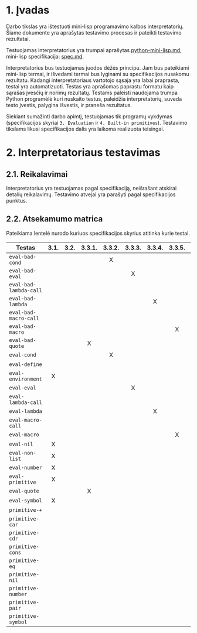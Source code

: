 # 1. Įvadas

Darbo tikslas yra ištestuoti mini-lisp programavimo kalbos interpretatorių. Šiame dokumente yra aprašytas testavimo procesas ir pateikti testavimo rezultatai.

Testuojamas interpretatorius yra trumpai aprašytas [python-mini-lisp.md](mini-lisp/python-mini-lisp.md), mini-lisp specifikacija: [spec.md](mini-lisp/spec.md).

Interpretatorius bus testuojamas juodos dėžės principu. Jam bus pateikiami mini-lisp termai, ir išvedami termai bus lyginami su specifikacijos nusakomu rezultatu. Kadangi interpretatoriaus vartotojo sąsaja yra labai praprasta, testai yra automatizuoti. Testas yra aprašomas paprastu formatu kaip sąrašas įvesčių ir norimų rezultatų. Testams paleisti naudojama trumpa Python programėlė kuri nuskaito testus, paleidžia interpretatorių, suveda testo įvestis, palygina išvestis, ir praneša rezultatus.

Siekiant sumažinti darbo apimtį, testuojamas tik programų vykdymas (specifikacijos skyriai `3. Evaluation` ir `4. Built-in primitives`). Testavimo tikslams likusi specifikacijos dalis yra laikoma realizuota teisingai.

# 2. Interpretatoriaus testavimas

## 2.1. Reikalavimai

Interpretatorius yra testuojamas pagal specifikaciją, neišrašant atskirai detalių reikalavimų. Testavimo atvejai yra parašyti pagal specifikacijos punktus.

## 2.2. Atsekamumo matrica

Pateikiama lentelė nurodo kuriuos specifikacijos skyrius atitinka kurie testai.

| Testas                 | 3.1. | 3.2. | 3.3.1. | 3.3.2. | 3.3.3. | 3.3.4. | 3.3.5. | 3.3.6. | 3.3.7. | 3.3.8. | 3.3.9. | 4. |
| ---------------------- |:----:|:----:|:------:|:------:|:------:|:------:|:------:|:------:|:------:|:------:|:------:|:--:|
| `eval-bad-cond`        |      |      |        | X      |        |        |        |        |        |        |        |    |
| `eval-bad-eval`        |      |      |        |        | X      |        |        |        |        |        |        |    |
| `eval-bad-lambda-call` |      |      |        |        |        |        |        |        |        | X      |        |    |
| `eval-bad-lambda`      |      |      |        |        |        | X      |        |        |        |        |        |    |
| `eval-bad-macro-call`  |      |      |        |        |        |        |        |        |        |        | X      |    |
| `eval-bad-macro`       |      |      |        |        |        |        | X      |        |        |        |        |    |
| `eval-bad-quote`       |      |      | X      |        |        |        |        |        |        |        |        |    |
| `eval-cond`            |      |      |        | X      |        |        |        |        |        |        |        |    |
| `eval-define`          |      |      |        |        |        |        |        | X      |        |        |        |    |
| `eval-environment`     | X    |      |        |        |        |        |        |        |        |        |        |    |
| `eval-eval`            |      |      |        |        | X      |        |        |        |        |        |        |    |
| `eval-lambda-call`     |      |      |        |        |        |        |        |        |        | X      |        |    |
| `eval-lambda`          |      |      |        |        |        | X      |        |        |        |        |        |    |
| `eval-macro-call`      |      |      |        |        |        |        |        |        |        |        | X      |    |
| `eval-macro`           |      |      |        |        |        |        | X      |        |        |        |        |    |
| `eval-nil`             | X    |      |        |        |        |        |        |        |        |        |        |    |
| `eval-non-list`        | X    |      |        |        |        |        |        |        |        |        |        |    |
| `eval-number`          | X    |      |        |        |        |        |        |        |        |        |        |    |
| `eval-primitive`       | X    |      |        |        |        |        |        |        |        |        |        |    |
| `eval-quote`           |      |      | X      |        |        |        |        |        |        |        |        |    |
| `eval-symbol`          | X    |      |        |        |        |        |        |        |        |        |        |    |
| `primitive-+`          |      |      |        |        |        |        |        |        | X      |        |        | X  |
| `primitive-car`        |      |      |        |        |        |        |        |        | X      |        |        | X  |
| `primitive-cdr`        |      |      |        |        |        |        |        |        | X      |        |        | X  |
| `primitive-cons`       |      |      |        |        |        |        |        |        | X      |        |        | X  |
| `primitive-eq`         |      |      |        |        |        |        |        |        | X      |        |        | X  |
| `primitive-nil`        |      |      |        |        |        |        |        |        | X      |        |        | X  |
| `primitive-number`     |      |      |        |        |        |        |        |        | X      |        |        | X  |
| `primitive-pair`       |      |      |        |        |        |        |        |        | X      |        |        | X  |
| `primitive-symbol`     |      |      |        |        |        |        |        |        | X      |        |        | X  |

